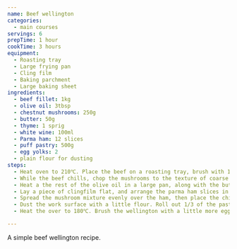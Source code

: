 ```yaml
---
name: Beef wellington
categories:
  - main courses
servings: 6
prepTime: 1 hour
cookTime: 3 hours
equipment:
  - Roasting tray
  - Large frying pan
  - Cling film
  - Baking parchment
  - Large baking sheet
ingredients:
  - beef fillet: 1kg
  - olive oil: 3tbsp
  - chestnut mushrooms: 250g
  - butter: 50g
  - thyme: 1 sprig
  - white wine: 100ml
  - Parma ham: 12 slices
  - puff pastry: 500g
  - egg yolks: 2
  - plain flour for dusting
steps:
  - Heat oven to 210℃. Place the beef on a roasting tray, brush with 1 tbsp of olive oil, season with salt and pepper, then roast in the oven for 15-20 minutes, for medium-rare. Cook a little bit longer if you prefer it more well-done. After it's cooked, remove from the oven and chill in the fridge for about 20 minutes.
  - While the beef chills, chop the mushrooms to the texture of coarse breadcrumbs. You can use a food processor, but be careful not to overdo it and turn the mushrooms into a paste.
  - Heat a the rest of the olive oil in a large pan, along with the butter. Add the thyme and the mushrooms, and cook over a medium heat for about 10 minutes until they soften. Add the wine, and cook for another 10 minutes until the mixture has cooked down. It should have a reasonably firm texture, and roughly hold its shape when stirred. Remove from the heat, discard the thyme, and leave to one side to cool.
  - Lay a piece of clingfilm flat, and arrange the parma ham slices in two rows—slightly overlapping—so that they will completely encase the beef fillet when rolled around.
  - Spread the mushroom mixture evenly over the ham, then place the chilled beef fillet on top. Use the cling film to wrap the parma ham and mushrooms around the fillet, starting from one end, to create a sausage shape. Twist the ends of the cling film closed, then place the fillet back in the fridge to chill for another 30 minutes.
  - Dust the work surface with a little flour. Roll out 1/3 of the pastry to a rectangle around 20cm x 30cm, and place on a baking sheet lined with baking parchment. Roll the rest of the pastry out to a rectangle around 30 x 40cm and set aside. Remove the beef fillet from the cling film and gently place on top of the smaller sheet of pastry. Use the beaten eggs to brush the edges of the pastry, then gently place the larger portion of pastry on top of the fillet. Trim the edges so there's a rim of about 4cm, then press together using the handle of a spoon. Glaze all over with the beaten egg, then carefully score the pastry on top, diagonally, taking care not to slice through. Chill for at least an hour.
  - Heat the over to 180℃. Brush the wellington with a little more egg yolk, then cook until ready – usually about 20-25 minutes for a medium-rare, or 30 minutes for more well-done. Remove from the oven, then stand for 10 minutes before slicing and serving.

---
```


A simple beef wellington recipe.
